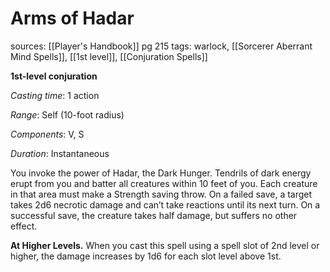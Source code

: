 # Arms of Hadar
sources: [[Player's Handbook]] pg 215
tags: warlock, [[Sorcerer Aberrant Mind Spells]], [[1st level]], [[Conjuration Spells]]

**1st-level conjuration**

*Casting time*: 1 action

*Range*: Self (10-foot radius)

*Components*: V, S

*Duration*: Instantaneous

You invoke the power of Hadar, the Dark Hunger. Tendrils of dark energy erupt from you and batter all creatures within 10 feet of you. Each creature in that area must make a Strength saving throw. On a failed save, a target takes 2d6 necrotic damage and can’t take reactions until its next turn. On a successful save, the creature takes half damage, but suffers no other effect.

**At Higher Levels.** When you cast this spell using a spell slot of 2nd level or higher, the damage increases by 1d6 for each slot level above 1st.